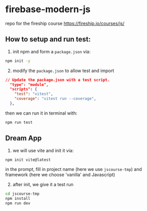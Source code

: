 # firebase-modern-js
repo for the fireship course https://fireship.io/courses/js/

## How to setup and run test:
1. init npm and form a `package.json` via:
```bash
npm init -y
```

2. modify the `package.json` to allow test and import
```json
// Update the package.json with a test script.
  "type": "module",
  "scripts": {
    "test": "vitest",
    "coverage": "vitest run --coverage",
  },
```

then we can run it in terminal with:
```bash
npm run test
```

## Dream App
1. we will use vite and init it via:
```bash
npm init vite@latest
```
in the prompt, fill in project name (here we use `jscourse-tmp`) and framework (here we choose 'vanilla' and Javascript)

2. after init, we give it a test run
```bash
cd jscourse-tmp
npm install
npm run dev
```